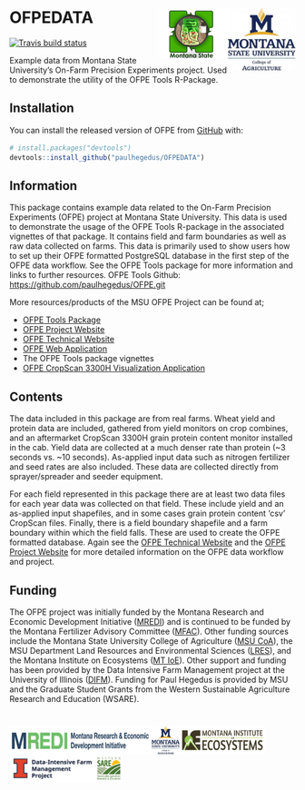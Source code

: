 
<!-- README.md is generated from README.Rmd. Please edit that file -->

# OFPEDATA <img src="man/figures/msu_coa_logo.png" align="right" width="120" /> <img src="man/figures/OFPE_logo.png" align="right" width="120" />

<!-- badges: start -->

[![Travis build
status](https://travis-ci.com/paulhegedus/OFPEDATA.svg?branch=master)](https://travis-ci.com/paulhegedus/OFPEDATA)
<!-- badges: end -->

Example data from Montana State University’s On-Farm Precision
Experiments project. Used to demonstrate the utility of the OFPE Tools
R-Package.

## Installation

You can install the released version of OFPE from
[GitHub](https://github.com) with:

``` r
# install.packages("devtools")
devtools::install_github("paulhegedus/OFPEDATA")
```

## Information

This package contains example data related to the On-Farm Precision
Experiments (OFPE) project at Montana State University. This data is
used to demonstrate the usage of the OFPE Tools R-package in the
associated vignettes of that package. It contains field and farm
boundaries as well as raw data collected on farms. This data is
primarily used to show users how to set up their OFPE formatted
PostgreSQL database in the first step of the OFPE data workflow. See the
OFPE Tools package for more information and links to further resources.
OFPE Tools Github: <https://github.com/paulhegedus/OFPE.git>

More resources/products of the MSU OFPE Project can be found at;

  - [OFPE Tools Package](https://github.com/paulhegedus/OFPE.git)
  - [OFPE Project Website](https://sites.google.com/site/ofpeframework/)
  - [OFPE Technical
    Website](https://paulhegedus.github.io/OFPE-Website/)
  - [OFPE Web
    Application](https://paulhegedus.shinyapps.io/OFPE_AnalysisAndSim_App_v1/?_ga=2.189182059.1336631904.1592115204-590292424.1592115204)
  - The OFPE Tools package vignettes
  - [OFPE CropScan 3300H Visualization
    Application](https://paulhegedus.shinyapps.io/OFPE_Protein_Application/?_ga=2.69643152.1880072526.1592481594-590292424.1592115204)

## Contents

The data included in this package are from real farms. Wheat yield and
protein data are included, gathered from yield monitors on crop
combines, and an aftermarket CropScan 3300H grain protein content
monitor installed in the cab. Yield data are collected at a much denser
rate than protein (\~3 seconds vs. \~10 seconds). As-applied input data
such as nitrogen fertilizer and seed rates are also included. These data
are collected directly from sprayer/spreader and seeder equipment.

For each field represented in this package there are at least two data
files for each year data was collected on that field. These include
yield and an as-applied input shapefiles, and in some cases grain
protein content ‘csv’ CropScan files. Finally, there is a field boundary
shapefile and a farm boundary within which the field falls. These are
used to create the OFPE formatted database. Again see the [OFPE
Technical Website](https://paulhegedus.github.io/OFPE-Website/) and the
[OFPE Project Website](https://sites.google.com/site/ofpeframework/) for
more detailed information on the OFPE data workflow and project.

## Funding

The OFPE project was initially funded by the Montana Research and
Economic Development Initiative
([MREDI](https://mus.edu/research/research_initiative.html)) and is
continued to be funded by the Montana Fertilizer Advisory Committee
([MFAC](https://agriculture.montana.edu/mfac/index.html)). Other funding
sources include the Montana State University College of Agriculture
([MSU CoA](https://agriculture.montana.edu)), the MSU Department Land
Resources and Environmental Sciences
([LRES](https://landresources.montana.edu)), and the Montana Institute
on Ecosystems ([MT IoE](https://montanaioe.org)). Other support and
funding has been provided by the Data Intensive Farm Management project
at the University of Illinois
([DIFM](https://publish.illinois.edu/data-intensive-farm-managment/)).
Funding for Paul Hegedus is provided by MSU and the Graduate Student
Grants from the Western Sustainable Agriculture Research and Education
(WSARE).

# <img src="man/figures//MREDI_logo.png" align="left" width="250" height = "50" /> <img src="man/figures//msu_coa_logo.png" align="left" width="50" height = "50" /> <img src="man/figures//MTIOE_logo.png" align="left" width="150" height = "50" /> <img src="man/figures//DIFM_logo.png" align="left" width="150" height = "50" /> <img src="man/figures//WSARE_logo.gif" align="left" width="50" height = "50" />
